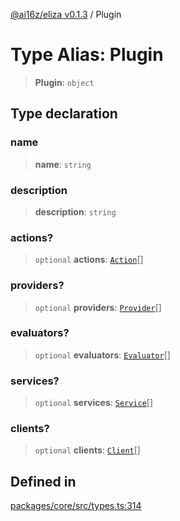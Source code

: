 [@ai16z/eliza v0.1.3](../index.md) / Plugin

# Type Alias: Plugin

> **Plugin**: `object`

## Type declaration

### name

> **name**: `string`

### description

> **description**: `string`

### actions?

> `optional` **actions**: [`Action`](../interfaces/Action.md)[]

### providers?

> `optional` **providers**: [`Provider`](../interfaces/Provider.md)[]

### evaluators?

> `optional` **evaluators**: [`Evaluator`](../interfaces/Evaluator.md)[]

### services?

> `optional` **services**: [`Service`](../classes/Service.md)[]

### clients?

> `optional` **clients**: [`Client`](Client.md)[]

## Defined in

[packages/core/src/types.ts:314](https://github.com/ai16z/eliza/blob/main/packages/core/src/types.ts#L314)
